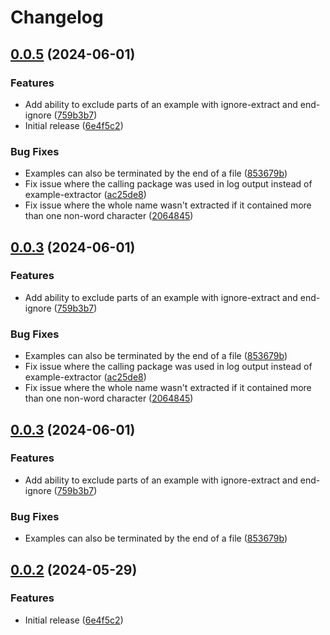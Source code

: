 # Changelog

## [0.0.5](https://github.com/case-contract-testing/example-extractor/compare/example-extractor-v0.0.4...example-extractor-v0.0.5) (2024-06-01)


### Features

* Add ability to exclude parts of an example with ignore-extract and end-ignore ([759b3b7](https://github.com/case-contract-testing/example-extractor/commit/759b3b7986a0aa9eb46d4c1e6682ac83deccfd25))
* Initial release ([6e4f5c2](https://github.com/case-contract-testing/example-extractor/commit/6e4f5c25395c9f44284aae22590d9349be0523ed))


### Bug Fixes

* Examples can also be terminated by the end of a file ([853679b](https://github.com/case-contract-testing/example-extractor/commit/853679b2d9225305bd787ab3ee193cda170b1a4b))
* Fix issue where the calling package was used in log output instead of example-extractor ([ac25de8](https://github.com/case-contract-testing/example-extractor/commit/ac25de8434b0f85a2d8929df24c7d19466b443ae))
* Fix issue where the whole name wasn't extracted if it contained more than one non-word character ([2064845](https://github.com/case-contract-testing/example-extractor/commit/2064845c59c9391c702bff5ae301da1d1666545f))

## [0.0.3](https://github.com/case-contract-testing/example-extractor/compare/example-extractor-v0.0.2...example-extractor-v0.0.3) (2024-06-01)


### Features

* Add ability to exclude parts of an example with ignore-extract and end-ignore ([759b3b7](https://github.com/case-contract-testing/example-extractor/commit/759b3b7986a0aa9eb46d4c1e6682ac83deccfd25))


### Bug Fixes

* Examples can also be terminated by the end of a file ([853679b](https://github.com/case-contract-testing/example-extractor/commit/853679b2d9225305bd787ab3ee193cda170b1a4b))
* Fix issue where the calling package was used in log output instead of example-extractor ([ac25de8](https://github.com/case-contract-testing/example-extractor/commit/ac25de8434b0f85a2d8929df24c7d19466b443ae))
* Fix issue where the whole name wasn't extracted if it contained more than one non-word character ([2064845](https://github.com/case-contract-testing/example-extractor/commit/2064845c59c9391c702bff5ae301da1d1666545f))

## [0.0.3](https://github.com/case-contract-testing/example-extractor/compare/example-extractor-v0.0.2...example-extractor-v0.0.3) (2024-06-01)


### Features

* Add ability to exclude parts of an example with ignore-extract and end-ignore ([759b3b7](https://github.com/case-contract-testing/example-extractor/commit/759b3b7986a0aa9eb46d4c1e6682ac83deccfd25))


### Bug Fixes

* Examples can also be terminated by the end of a file ([853679b](https://github.com/case-contract-testing/example-extractor/commit/853679b2d9225305bd787ab3ee193cda170b1a4b))

## [0.0.2](https://github.com/case-contract-testing/example-extractor/compare/example-extractor-v0.0.1...example-extractor-v0.0.2) (2024-05-29)


### Features

* Initial release ([6e4f5c2](https://github.com/case-contract-testing/example-extractor/commit/6e4f5c25395c9f44284aae22590d9349be0523ed))
